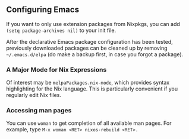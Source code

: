 ## Configuring Emacs

If you want to only use extension packages from Nixpkgs, you can add `(setq package-archives nil)` to your init file.

After the declarative Emacs package configuration has been tested, previously downloaded packages can be cleaned up by removing `~/.emacs.d/elpa` (do make a backup first, in case you forgot a package).

### A Major Mode for Nix Expressions

Of interest may be `melpaPackages.nix-mode`, which provides syntax highlighting for the Nix language. This is particularly convenient if you regularly edit Nix files.

### Accessing man pages

You can use `woman` to get completion of all available man pages. For example, type `M-x woman <RET> nixos-rebuild <RET>.`

